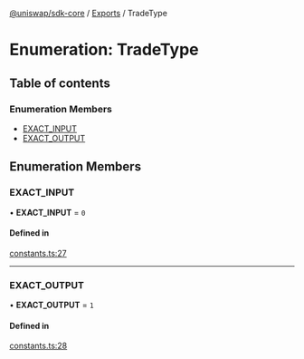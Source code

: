 [@uniswap/sdk-core](../README.md) / [Exports](../modules.md) / TradeType

# Enumeration: TradeType

## Table of contents

### Enumeration Members

- [EXACT\_INPUT](TradeType.md#exact_input)
- [EXACT\_OUTPUT](TradeType.md#exact_output)

## Enumeration Members

### EXACT\_INPUT

• **EXACT\_INPUT** = ``0``

#### Defined in

[constants.ts:27](https://github.com/Uniswap/sdk-core/blob/9997e88/src/constants.ts#L27)

___

### EXACT\_OUTPUT

• **EXACT\_OUTPUT** = ``1``

#### Defined in

[constants.ts:28](https://github.com/Uniswap/sdk-core/blob/9997e88/src/constants.ts#L28)
